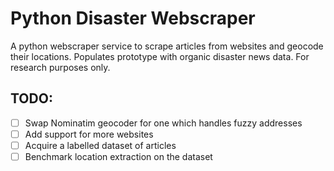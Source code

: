 # Python Disaster Webscraper

A python webscraper service to scrape articles from websites and geocode their locations.
Populates prototype with organic disaster news data. For research purposes only.

## TODO:

- [ ] Swap Nominatim geocoder for one which handles fuzzy addresses
- [ ] Add support for more websites
- [ ] Acquire a labelled dataset of articles
- [ ] Benchmark location extraction on the dataset